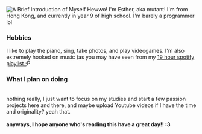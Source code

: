 <img src="https://lingtalfi.com/services/pngtext?color=F456F7&size=30&text=A%20brief%20Introduction%20of%20myself" alt="A Brief Introduction of Myself">
Hewwo! I'm Esther, aka mutant! I'm from Hong Kong, and currently in year 9 of high school. I'm barely a programmer lol
<h3> Hobbies </h3>
I like to play the piano, sing, take photos, and play videogames. I'm also extremely hooked on music (as you may have seen from my <a href="https://open.spotify.com/playlist/3Soa8cZIVTv7qSerC3E57i/"> 19 hour spotify playlist </a> ;P
<h3> What I plan on doing </h3>
<body><br>nothing really, I just want to focus on my studies and start a few passion projects here and there, and maybe upload Youtube videos if I have the time and originality? yeah that.</br></body>
<br><b> anyways, I hope anyone who's reading this have a great day!! :3</b></br>
